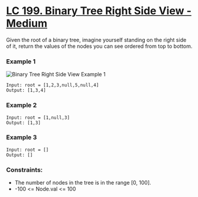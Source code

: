 # [LC 199. Binary Tree Right Side View - Medium](https://leetcode.com/problems/sum-root-to-leaf-numbers/description/)

Given the root of a binary tree, imagine yourself standing on the right side of it, return the values of the nodes you can see ordered from top to bottom.

### Example 1

![Binary Tree Right Side View Example 1](https://assets.leetcode.com/uploads/2021/02/14/tree.jpg)  


```
Input: root = [1,2,3,null,5,null,4]
Output: [1,3,4]
```

### Example 2

```
Input: root = [1,null,3]
Output: [1,3]
```

### Example 3

```
Input: root = []
Output: []
```

### Constraints:

- The number of nodes in the tree is in the range [0, 100].
- -100 <= Node.val <= 100

